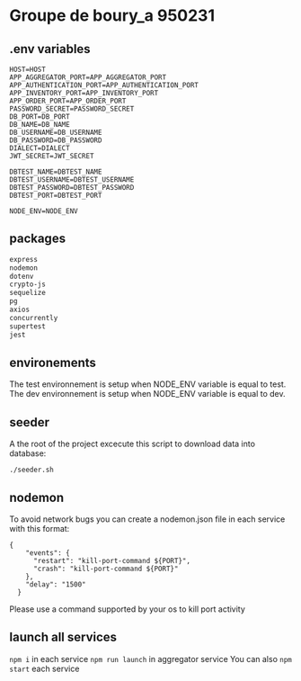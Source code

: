 # Groupe de boury_a 950231
## .env variables
```
HOST=HOST
APP_AGGREGATOR_PORT=APP_AGGREGATOR_PORT
APP_AUTHENTICATION_PORT=APP_AUTHENTICATION_PORT
APP_INVENTORY_PORT=APP_INVENTORY_PORT
APP_ORDER_PORT=APP_ORDER_PORT
PASSWORD_SECRET=PASSWORD_SECRET
DB_PORT=DB_PORT
DB_NAME=DB_NAME
DB_USERNAME=DB_USERNAME
DB_PASSWORD=DB_PASSWORD
DIALECT=DIALECT
JWT_SECRET=JWT_SECRET

DBTEST_NAME=DBTEST_NAME
DBTEST_USERNAME=DBTEST_USERNAME
DBTEST_PASSWORD=DBTEST_PASSWORD
DBTEST_PORT=DBTEST_PORT

NODE_ENV=NODE_ENV
```

## packages
```bash
express
nodemon
dotenv
crypto-js
sequelize
pg
axios
concurrently
supertest
jest 
```

## environements
The test environnement is setup when NODE_ENV variable is equal to test.
The dev environnement is setup when NODE_ENV variable is equal to dev.

## seeder
A the root of the project excecute this script to download data into database:  
```
./seeder.sh
```

## nodemon
To avoid network bugs you can create a nodemon.json file in each service with this format:
```
{
    "events": {
      "restart": "kill-port-command ${PORT}",
      "crash": "kill-port-command ${PORT}"
    },
    "delay": "1500"
  }
```
Please use a command supported by your os to kill port activity

## launch all services
```npm i``` in each service
```npm run launch``` in aggregator service
You can also ```npm start``` each service